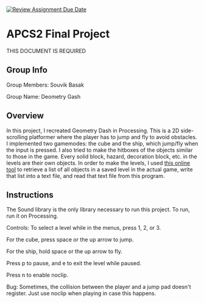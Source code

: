 [![Review Assignment Due Date](https://classroom.github.com/assets/deadline-readme-button-24ddc0f5d75046c5622901739e7c5dd533143b0c8e959d652212380cedb1ea36.svg)](https://classroom.github.com/a/syDSSnTt)
# APCS2 Final Project
THIS DOCUMENT IS REQUIRED
## Group Info
Group Members: Souvik Basak

Group Name: Deometry Gash
## Overview

In this project, I recreated Geometry Dash in Processing. This is a 2D side-scrolling platformer where the player has to jump and fly to avoid obstacles. I implemented two gamemodes: the cube and the ship, which jump/fly when the input is pressed. I also tried to make the hitboxes of the objects similar to those in the game. Every solid block, hazard, decoration block, etc. in the levels are their own objects. In order to make the levels, I used [this online tool](https://github.com/Folleach/GeometryDashAPI) to retrieve a list of all objects in a saved level in the actual game, write that list into a text file, and read that text file from this program.

## Instructions
The Sound library is the only library necessary to run this project. To run, run it on Processing.

Controls:
To select a level while in the menus, press 1, 2, or 3.

For the cube, press space or the up arrow to jump.

For the ship, hold space or the up arrow to fly.

Press p to pause, and e to exit the level while paused.

Press n to enable noclip.

Bug: Sometimes, the collision between the player and a jump pad doesn't register. Just use noclip when playing in case this happens.
